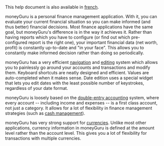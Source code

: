 This help document is also available in [french](http://www.hardcoded.net/moneyguru/help/fr).

moneyGuru is a personal finance management application. With it, you can evaluate your current financial situation so you can make informed (and thus better) financial decisions. Most finance applications have the same goal, but moneyGuru's difference is in the way it achieves it. Rather than having reports which you have to configure (or find out which pre-configured report is the right one), your important financial data (net worth, profit) is constantly up-to-date and "in your face". This allows you to constantly make informed decision rather than doing so periodically.

moneyGuru has a very efficient [navigation](basics.htm) and [editing](edition.htm) system which allows you to painlessly go around your accounts and transactions and modify them. Keyboard shortcuts are neatly designed and efficient. Values are auto-completed when it makes sense. Date edition uses a special widget that lets you edit dates with the least possible number of keystrokes, regardless of your date format.

moneyGuru is loosely based on the [double-entry accounting](http://en.wikipedia.org/wiki/Double-entry_bookkeeping_system) system, where every account -- including income and expenses -- is a first class account, not just a category. It allows for a lot of flexibility in finance management strategies (such as [cash management](cash.htm)).

moneyGuru has very strong support for [currencies](currencies.htm). Unlike most other applications, currency information in moneyGuru is defined at the amount level rather than the account level. This gives you a lot of flexibility for transactions with multiple currencies.